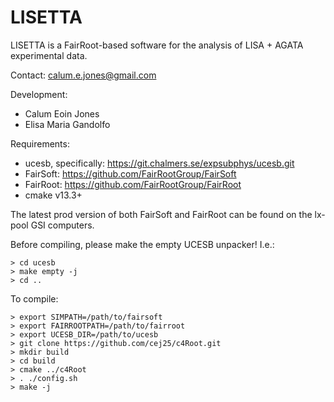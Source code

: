 # LISETTA

LISETTA is a FairRoot-based software for the analysis of LISA + AGATA experimental data. 

Contact: calum.e.jones@gmail.com

Development:
* Calum Eoin Jones
* Elisa Maria Gandolfo


Requirements:
* ucesb, specifically: https://git.chalmers.se/expsubphys/ucesb.git
* FairSoft: https://github.com/FairRootGroup/FairSoft
* FairRoot: https://github.com/FairRootGroup/FairRoot
* cmake v13.3+

The latest prod version of both FairSoft and FairRoot can be found on the lx-pool GSI computers.

Before compiling, please make the empty UCESB unpacker! I.e.:

```
> cd ucesb
> make empty -j
> cd ..
```

To compile:
```
> export SIMPATH=/path/to/fairsoft
> export FAIRROOTPATH=/path/to/fairroot
> export UCESB_DIR=/path/to/ucesb
> git clone https://github.com/cej25/c4Root.git
> mkdir build
> cd build
> cmake ../c4Root
> . ./config.sh
> make -j
```

